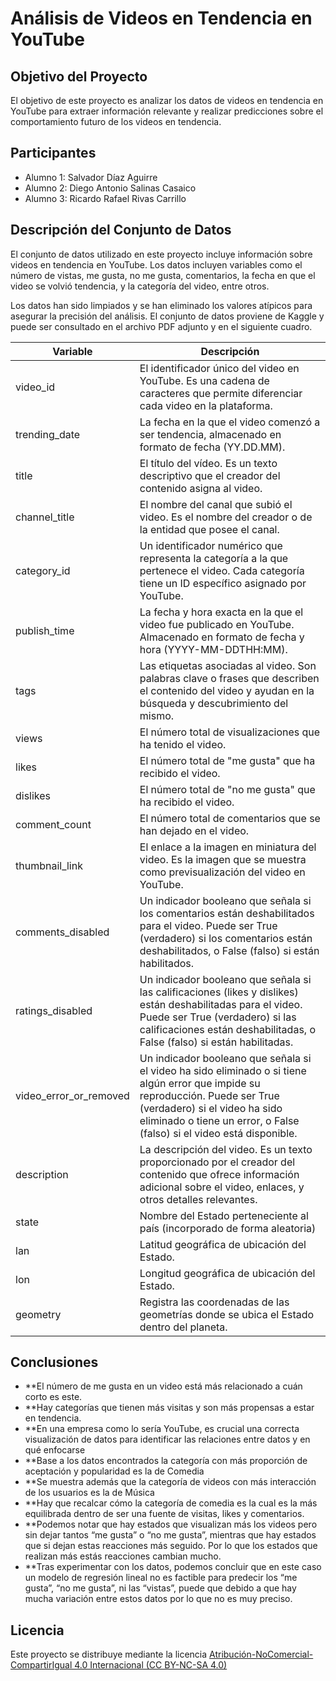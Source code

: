 # Análisis de Videos en Tendencia en YouTube

## Objetivo del Proyecto
El objetivo de este proyecto es analizar los datos de videos en tendencia en YouTube para extraer información relevante y realizar predicciones sobre el comportamiento futuro de los videos en tendencia.

## Participantes
- Alumno 1: Salvador Díaz Aguirre
- Alumno 2: Diego Antonio Salinas Casaico
- Alumno 3: Ricardo Rafael Rivas Carrillo

## Descripción del Conjunto de Datos
El conjunto de datos utilizado en este proyecto incluye información sobre videos en tendencia en YouTube. Los datos incluyen variables como el número de vistas, me gusta, no me gusta, comentarios, la fecha en que el video se volvió tendencia, y la categoría del video, entre otros. 

Los datos han sido limpiados y se han eliminado los valores atípicos para asegurar la precisión del análisis. El conjunto de datos proviene de Kaggle y puede ser consultado en el archivo PDF adjunto y en el siguiente cuadro.

| Variable              | Descripción                                                                                                                                         |
|-----------------------|-----------------------------------------------------------------------------------------------------------------------------------------------------|
| video_id              | El identificador único del video en YouTube. Es una cadena de caracteres que permite diferenciar cada video en la plataforma.                        |
| trending_date         | La fecha en la que el video comenzó a ser tendencia, almacenado en formato de fecha (YY.DD.MM).                                                      |
| title                 | El título del vídeo. Es un texto descriptivo que el creador del contenido asigna al video.                                                           |
| channel_title         | El nombre del canal que subió el video. Es el nombre del creador o de la entidad que posee el canal.                                                 |
| category_id           | Un identificador numérico que representa la categoría a la que pertenece el video. Cada categoría tiene un ID específico asignado por YouTube.      |
| publish_time          | La fecha y hora exacta en la que el video fue publicado en YouTube. Almacenado en formato de fecha y hora (YYYY-MM-DDTHH:MM).                        |
| tags                  | Las etiquetas asociadas al video. Son palabras clave o frases que describen el contenido del video y ayudan en la búsqueda y descubrimiento del mismo.|
| views                 | El número total de visualizaciones que ha tenido el video.                                                                                           |
| likes                 | El número total de "me gusta" que ha recibido el video.                                                                                              |
| dislikes              | El número total de "no me gusta" que ha recibido el video.                                                                                           |
| comment_count         | El número total de comentarios que se han dejado en el video.                                                                                        |
| thumbnail_link        | El enlace a la imagen en miniatura del video. Es la imagen que se muestra como previsualización del video en YouTube.                                |
| comments_disabled     | Un indicador booleano que señala si los comentarios están deshabilitados para el video. Puede ser True (verdadero) si los comentarios están deshabilitados, o False (falso) si están habilitados.|
| ratings_disabled      | Un indicador booleano que señala si las calificaciones (likes y dislikes) están deshabilitadas para el video. Puede ser True (verdadero) si las calificaciones están deshabilitadas, o False (falso) si están habilitadas.|
| video_error_or_removed| Un indicador booleano que señala si el video ha sido eliminado o si tiene algún error que impide su reproducción. Puede ser True (verdadero) si el video ha sido eliminado o tiene un error, o False (falso) si el video está disponible.|
| description           | La descripción del video. Es un texto proporcionado por el creador del contenido que ofrece información adicional sobre el video, enlaces, y otros detalles relevantes.|
| state                 | Nombre del Estado perteneciente al país (incorporado de forma aleatoria)                                                                             |
| lan                   | Latitud geográfica de ubicación del Estado.                                                                                                          |
| lon                   | Longitud geográfica de ubicación del Estado.                                                                                                         |
| geometry              | Registra las coordenadas de las geometrías donde se ubica el Estado dentro del planeta.                                                              |


## Conclusiones
 - **El número de me gusta en un video está más relacionado a cuán corto es este.
 - **Hay categorías que tienen más visitas y son más propensas a estar en tendencia.
 - **En una empresa como lo sería YouTube, es crucial una correcta visualización de datos para identificar las relaciones entre datos y en qué enfocarse
 - **Base a los datos encontrados la categoría con más proporción de aceptación y popularidad es la de Comedia
 - **Se muestra además que la categoría de videos con más interacción de los usuarios es la de Música
 - **Hay que recalcar cómo la categoría de comedia es la cual es la más equilibrada dentro de ser una fuente de visitas, likes y comentarios.
 - **Podemos notar que hay estados que visualizan más los videos pero sin dejar tantos “me gusta” o “no me gusta”, mientras que hay estados que si dejan estas reacciones más seguido. Por lo que los estados que realizan más estás reacciones cambian mucho.
 - **Tras experimentar con los datos, podemos concluir que en este caso un modelo de regresión lineal no es factible para predecir los “me gusta”, “no me gusta”, ni las “vistas”, puede que debido a que hay mucha variación entre estos datos por lo que no es muy preciso. 

## Licencia
Este proyecto se distribuye mediante la licencia [Atribución-NoComercial-CompartirIgual 4.0 Internacional (CC BY-NC-SA 4.0)](https://creativecommons.org/licenses/by-nc-sa/4.0/deed.es)
